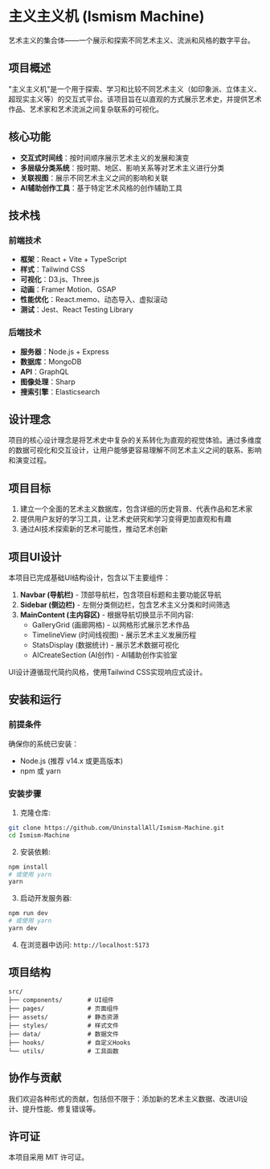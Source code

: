 # 主义主义机 (Ismism Machine)

艺术主义的集合体——一个展示和探索不同艺术主义、流派和风格的数字平台。

## 项目概述

"主义主义机"是一个用于探索、学习和比较不同艺术主义（如印象派、立体主义、超现实主义等）的交互式平台。该项目旨在以直观的方式展示艺术史，并提供艺术作品、艺术家和艺术流派之间复杂联系的可视化。

## 核心功能

- **交互式时间线**：按时间顺序展示艺术主义的发展和演变
- **多层级分类系统**：按时期、地区、影响关系等对艺术主义进行分类
- **关联视图**：展示不同艺术主义之间的影响和关联
- **AI辅助创作工具**：基于特定艺术风格的创作辅助工具

## 技术栈

### 前端技术
- **框架**：React + Vite + TypeScript
- **样式**：Tailwind CSS
- **可视化**：D3.js、Three.js
- **动画**：Framer Motion、GSAP
- **性能优化**：React.memo、动态导入、虚拟滚动
- **测试**：Jest、React Testing Library

### 后端技术
- **服务器**：Node.js + Express
- **数据库**：MongoDB
- **API**：GraphQL
- **图像处理**：Sharp
- **搜索引擎**：Elasticsearch

## 设计理念

项目的核心设计理念是将艺术史中复杂的关系转化为直观的视觉体验。通过多维度的数据可视化和交互设计，让用户能够更容易理解不同艺术主义之间的联系、影响和演变过程。

## 项目目标

1. 建立一个全面的艺术主义数据库，包含详细的历史背景、代表作品和艺术家
2. 提供用户友好的学习工具，让艺术史研究和学习变得更加直观和有趣
3. 通过AI技术探索新的艺术可能性，推动艺术创新

## 项目UI设计

本项目已完成基础UI结构设计，包含以下主要组件：

1. **Navbar (导航栏)** - 顶部导航栏，包含项目标题和主要功能区导航
2. **Sidebar (侧边栏)** - 左侧分类侧边栏，包含艺术主义分类和时间筛选
3. **MainContent (主内容区)** - 根据导航切换显示不同内容:
   - GalleryGrid (画廊网格) - 以网格形式展示艺术作品
   - TimelineView (时间线视图) - 展示艺术主义发展历程
   - StatsDisplay (数据统计) - 展示艺术数据可视化
   - AICreateSection (AI创作) - AI辅助创作实验室

UI设计遵循现代简约风格，使用Tailwind CSS实现响应式设计。

## 安装和运行

### 前提条件

确保你的系统已安装：

- Node.js (推荐 v14.x 或更高版本)
- npm 或 yarn

### 安装步骤

1. 克隆仓库:
```bash
git clone https://github.com/UninstallAll/Ismism-Machine.git
cd Ismism-Machine
```

2. 安装依赖:
```bash
npm install
# 或使用 yarn
yarn
```

3. 启动开发服务器:
```bash
npm run dev
# 或使用 yarn
yarn dev
```

4. 在浏览器中访问: `http://localhost:5173`

## 项目结构
```
src/
├── components/       # UI组件
├── pages/            # 页面组件
├── assets/           # 静态资源
├── styles/           # 样式文件
├── data/             # 数据文件
├── hooks/            # 自定义Hooks
└── utils/            # 工具函数
```

## 协作与贡献

我们欢迎各种形式的贡献，包括但不限于：添加新的艺术主义数据、改进UI设计、提升性能、修复错误等。

## 许可证

本项目采用 MIT 许可证。 